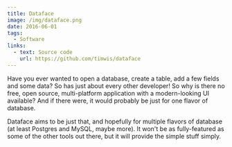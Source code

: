 ```yaml
---
title: Dataface
image: /img/dataface.png
date: 2016-06-01
tags:
  - Software
links:
  - text: Source code
    url: https://github.com/timwis/dataface
---
```

Have you ever wanted to open a database, create a table, add a few fields and some data? So has just about every other developer! So why is there no free, open source, multi-platform application with a modern-looking UI available? And if there were, it would probably be just for one flavor of database.

Dataface aims to be just that, and hopefully for multiple flavors of database (at least Postgres and MySQL, maybe more). It won't be as fully-featured as some of the other tools out there, but it will provide the simple stuff simply.
